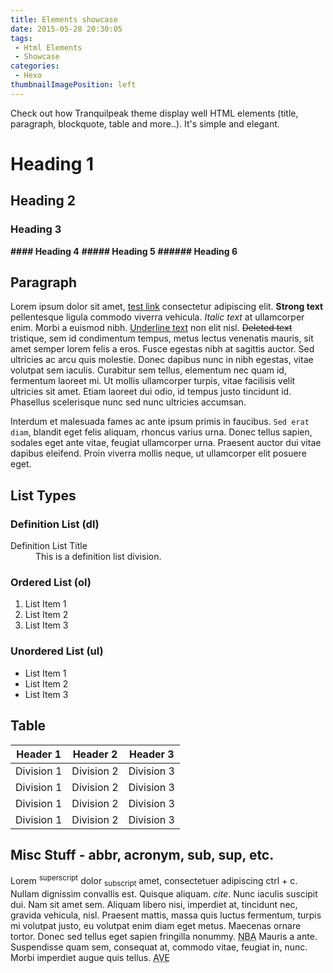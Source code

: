 ```yaml
---
title: Elements showcase
date: 2015-05-28 20:30:05
tags:
 - Html Elements
 - Showcase
categories:
 - Hexo
thumbnailImagePosition: left
---
```




Check out how Tranquilpeak theme display well HTML elements (title, paragraph, blockquote, table and more..). It's simple and elegant.
<!-- more -->

# __Heading 1__

## __Heading 2__

### __Heading 3__

__#### Heading 4__
__##### Heading 5__
__###### Heading 6__

## __Paragraph__

Lorem ipsum dolor sit amet, [test link]() consectetur adipiscing elit. __**Strong text**__ pellentesque ligula commodo viverra vehicula. _*Italic text*_ at ullamcorper enim. Morbi a euismod nibh. <u>Underline text</u> non elit nisl. ~~Deleted text~~ tristique, sem id condimentum tempus, metus lectus venenatis mauris, sit amet semper lorem felis a eros. Fusce egestas nibh at sagittis auctor. Sed ultricies ac arcu quis molestie. Donec dapibus nunc in nibh egestas, vitae volutpat sem iaculis. Curabitur sem tellus, elementum nec quam id, fermentum laoreet mi. Ut mollis ullamcorper turpis, vitae facilisis velit ultricies sit amet. Etiam laoreet dui odio, id tempus justo tincidunt id. Phasellus scelerisque nunc sed nunc ultricies accumsan.

Interdum et malesuada fames ac ante ipsum primis in faucibus. `Sed erat diam`, blandit eget felis aliquam, rhoncus varius urna. Donec tellus sapien, sodales eget ante vitae, feugiat ullamcorper urna. Praesent auctor dui vitae dapibus eleifend. Proin viverra mollis neque, ut ullamcorper elit posuere eget.

## __List Types__

### __Definition List (dl)__

<dl><dt>Definition List Title</dt><dd>This is a definition list division.</dd></dl>

### __Ordered List (ol)__

1. List Item 1
1. List Item 2
1. List Item 3

### __Unordered List (ul)__

 - List Item 1
 - List Item 2
 - List Item 3

## __Table__

| Header 1 | Header 2 | Header 3 |
| :---: | :---: | :---: |
| Division 1 | Division 2 | Division 3 |
| Division 1 | Division 2 | Division 3 |
| Division 1 | Division 2 | Division 3 |
| Division 1 | Division 2 | Division 3 |

## __Misc Stuff - abbr, acronym, sub, sup, etc.__

Lorem <sup>superscript</sup> dolor <sub>subscript</sub> amet, consectetuer adipiscing <kdb>ctrl + c</kdb>. Nullam dignissim convallis est. Quisque aliquam. <cite>cite</cite>. Nunc iaculis suscipit dui.
Nam
sit amet sem. Aliquam libero nisi, imperdiet at, tincidunt nec, gravida vehicula, nisl. Praesent mattis, massa quis luctus fermentum, turpis mi volutpat justo, eu volutpat enim diam eget metus. Maecenas ornare tortor. Donec sed tellus eget sapien fringilla nonummy. <acronym title="National Basketball Association">NBA</acronym> Mauris a ante. Suspendisse quam sem, consequat at, commodo vitae, feugiat in, nunc. Morbi imperdiet augue quis tellus.  <abbr title="Avenue">AVE</abbr>




<!-- Generated by HexoWriter
notion-down.version = 0.1.0
notion-down.revision = b'f1b39d0'
Title = Elements showcase
Date = 2015-05-28 20:30:05
Published = true
Category = Hexo
Tag = ['Html Elements', 'Showcase']
FileLocate = 
FileName = hexo-elements-showcase
hexo.thumbnailImagePosition = left
-->
